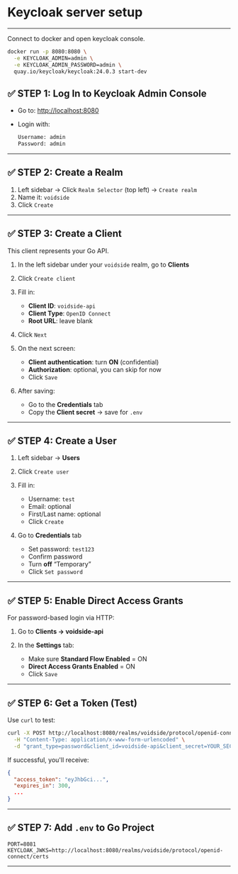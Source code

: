 # Keycloak server setup

---

Connect to docker and open keycloak console.

```bash
docker run -p 8080:8080 \
  -e KEYCLOAK_ADMIN=admin \
  -e KEYCLOAK_ADMIN_PASSWORD=admin \
  quay.io/keycloak/keycloak:24.0.3 start-dev
```

## ✅ STEP 1: Log In to Keycloak Admin Console

* Go to: [http://localhost:8080](http://localhost:8080)
* Login with:

  ```bash
  Username: admin
  Password: admin
  ```

---

## ✅ STEP 2: Create a Realm

1. Left sidebar → Click `Realm Selector` (top left) → `Create realm`
2. Name it: `voidside`
3. Click `Create`

---

## ✅ STEP 3: Create a Client

This client represents your Go API.

1. In the left sidebar under your `voidside` realm, go to **Clients**

2. Click `Create client`

3. Fill in:

   * **Client ID**: `voidside-api`
   * **Client Type**: `OpenID Connect`
   * **Root URL**: leave blank

4. Click `Next`

5. On the next screen:

   * **Client authentication**: turn **ON** (confidential)
   * **Authorization**: optional, you can skip for now
   * Click `Save`

6. After saving:

   * Go to the **Credentials** tab
   * Copy the **Client secret** → save for `.env`

---

## ✅ STEP 4: Create a User

1. Left sidebar → **Users**
2. Click `Create user`
3. Fill in:

   * Username: `test`
   * Email: optional
   * First/Last name: optional
   * Click `Create`
4. Go to **Credentials** tab

   * Set password: `test123`
   * Confirm password
   * Turn **off** “Temporary”
   * Click `Set password`

---

## ✅ STEP 5: Enable Direct Access Grants

For password-based login via HTTP:

1. Go to **Clients → voidside-api**
2. In the **Settings** tab:

   * Make sure **Standard Flow Enabled** = ON
   * **Direct Access Grants Enabled** = ON
   * Click `Save`

---

## ✅ STEP 6: Get a Token (Test)

Use `curl` to test:

```bash
curl -X POST http://localhost:8080/realms/voidside/protocol/openid-connect/token \
  -H "Content-Type: application/x-www-form-urlencoded" \
  -d "grant_type=password&client_id=voidside-api&client_secret=YOUR_SECRET&username=test&password=test123"
```

If successful, you'll receive:

```json
{
  "access_token": "eyJhbGci...",
  "expires_in": 300,
  ...
}
```

---

## ✅ STEP 7: Add `.env` to Go Project

```env
PORT=8081
KEYCLOAK_JWKS=http://localhost:8080/realms/voidside/protocol/openid-connect/certs
```

---
